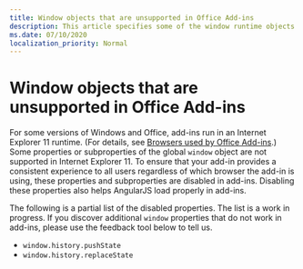 ```yaml
---
title: Window objects that are unsupported in Office Add-ins
description: This article specifies some of the window runtime objects that do not work in Office add-ins.
ms.date: 07/10/2020
localization_priority: Normal
---
```


# Window objects that are unsupported in Office Add-ins

For some versions of Windows and Office, add-ins run in an Internet Explorer 11 runtime. (For details, see [Browsers used by Office Add-ins](../concepts/browsers-used-by-office-web-add-ins).) Some properties or subproperties of the global `window` object are not supported in Internet Explorer 11. To ensure that your add-in provides a consistent experience to all users regardless of which browser the add-in is using, these properties and subproperties are disabled in add-ins. Disabling these properties also helps AngularJS load properly in add-ins.

The following is a partial list of the disabled properties. The list is a work in progress. If you discover additional `window` properties that do not work in add-ins, please use the feedback tool below to tell us.

- `window.history.pushState`
- `window.history.replaceState`
